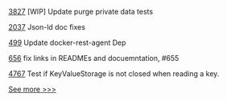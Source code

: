 
[3827](https://github.com/hyperledger/fabric/pull/3827) [WIP] Update purge private data tests

[2037](https://github.com/hyperledger/aries-cloudagent-python/pull/2037) Json-ld doc fixes

[499](https://github.com/hyperledger/cello/pull/499) Update docker-rest-agent Dep

[656](https://github.com/hyperledger-labs/blockchain-carbon-accounting/pull/656) fix links in READMEs and docuemntation, #655

[4767](https://github.com/hyperledger/besu/pull/4767) Test if KeyValueStorage is not closed when reading a key.


[See more >>>](https://start-here.hyperledger.org/pull-requests)
